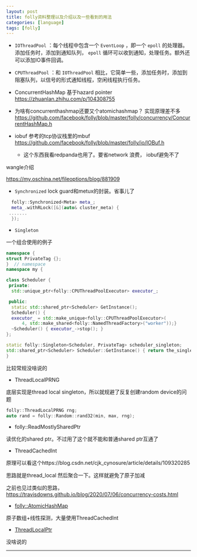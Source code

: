 ```yaml
---
layout: post
title: folly资料整理以及介绍以及一些看到的用法
categories: [language]
tags: [folly]
---
```

- `IOThreadPool` ：每个线程中包含一个 `EventLoop` ，即一个 `epoll` 的处理器。添加任务时，添加到通知队列， `epoll` 循环可以收到通知，处理任务。额外还可以添加IO事件回调。
- `CPUThreadPool` ：和 `IOThreadPool` 相比，它简单一些，添加任务时，添加到阻塞队列，以信号的形式通知线程，空闲线程执行任务。
- ConcurrentHashMap 基于hazard pointer https://zhuanlan.zhihu.com/p/104308755
- 为啥有concurrenthashmap还要又个atomichashmap？ 实现原理差不多 https://github.com/facebook/folly/blob/master/folly/concurrency/ConcurrentHashMap.h
- iobuf 参考的tcp协议栈里的mbuf https://github.com/facebook/folly/blob/master/folly/io/IOBuf.h

  - 这个东西我看redpanda也用了。要省network 浪费， iobuf避免不了

wangle介绍

https://my.oschina.net/fileoptions/blog/881909

- `Synchronized` lock guard和metux的封装。省事儿了

```cpp
  folly::Synchronized<Meta> meta_;
  meta_.withRLock([&](auto& cluster_meta) {
 .......
  });
```

- `Singleton`

一个组合使用的例子

```cpp
namespace {
struct PrivateTag {};
}  // namespace
namespace my {

class Scheduler {
 private:
  std::unique_ptr<folly::CPUThreadPoolExecutor> executor_;

 public:
  static std::shared_ptr<Scheduler> GetInstance();
  Scheduler() {
  executor_ = std::make_unique<folly::CPUThreadPoolExecutor>(
      4, std::make_shared<folly::NamedThreadFactory>("worker"));}
  ~Scheduler() { executor_->stop(); }
};

static folly::Singleton<Scheduler, PrivateTag> scheduler_singleton;
std::shared_ptr<Scheduler> Scheduler::GetInstance() { return the_singleton.try_get(); }
}
```

比较常规没啥说的

- ThreadLocalPRNG

底层实现是thread local singleton，所以就规避了反复创建random device的问题

```cpp
folly::ThreadLocalPRNG rng;
auto rand = folly::Random::rand32(min, max, rng);
```

- folly::ReadMostlySharedPtr

读优化的shared ptr。不过用了这个就不能和普通shared ptr互通了

- ThreadCachedInt

原理可以看这个https://blog.csdn.net/cjk_cynosure/article/details/109320285

思路就是thread_local 然后聚合一下。这样就避免了原子加减

之前也见过类似的思路，https://travisdowns.github.io/blog/2020/07/06/concurrency-costs.html


- [folly::AtomicHashMap](https://blog.csdn.net/cjk_cynosure/article/details/109151780)

原子数组+线性探测，大量使用ThreadCachedInt

- [ThreadLocalPtr](https://blog.mwish.me/2022/06/12/Notes-folly-ThreadLocalPtr/)


没啥说的

---


